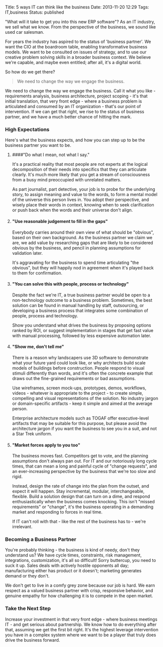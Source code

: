 Title: 5 ways IT can think like the business
Date: 2013-11-20 12:29
Tags: IT,business
Status: published

"What will it take to get you into this new ERP software"? As an IT
industry, we sell what we know. From the perspective of the business, we
sound like used car salesman.

For years the industry has aspired to the status of 'business partner'.
We want the CIO at the boardroom table, enabling transformative
business models. We want to be consulted on issues of strategy, and to 
use our creative problem solving skills in a broader business context. 
We believe we're capable, and maybe even entitled; after all, it's a 
digital world.

So how do we get there?

> We need to change the way we engage the business.

We need to change the way we engage the business. Call it what you
like - requirements analysis, business architecture, project scoping -
it's that initial translation, that very front edge - where a business
problem is articulated and consumed by an IT organization - that's our
point of intervention. If we can get that right, we rise to the status
of business partner, and we have a much better chance of hitting the
mark.

### High Expectations

Here's what the business expects, and how you can step up to be the
business partner you want to be.

1.  ####"Do what I mean, not what I say."

    It's a practical reality that most people are not experts at the
    logical decomposition of their needs into specifics that they can
    articulate clearly. It's much more likely that you get a stream of
    consciousness from a busy mind preoccupied with unrelated matters.

    As part journalist, part detective, your job is to probe for the
    underlying story, to assign meaning and value to the words, to form
    a mental model of the universe this person lives in. You adopt their
    perspective, and wisely place their words in context, knowing when
    to seek clarification or push back when the words and their universe
    don't align.

2.  #### "Use reasonable judgement to fill in the gaps"

    Everybody carries around their own view of what should be "obvious",
    based on their own background. As the business partner we claim we
    are, we add value by researching gaps that are likely to be
    considered obvious by the business, and pencil in planning
    assumptions for validation later.

    It's aggravating for the business to spend time articulating "the
    obvious", but they will happily nod in agreement when it's played
    back to them for confirmation.

3.  #### "You can solve this with people, process or technology"

    Despite the fact we're IT, a true business partner would be open to
    a non-technology outcome to a business problem. Sometimes, the best
    solution can be found in manual handling by staff, outsourcing, or
    developing a business process that integrates some combination of
    people, process and technology.

    Show you understand what drives the business by proposing options
    ranked by ROI, or suggest implementation in stages that get fast
    value with manual processing, followed by less expensive automation
    later.

4.  #### "Show me, don't tell me"

    There is a reason why landscapers use 3D software to demonstrate
    what your future yard could look like, or why architects build scale
    models of buildings before construction. People respond to visual
    stimuli differently than words, and it's often the concrete example
    that draws out the fine-grained requirements or bad assumptions.

    Use wireframes, screen mock-ups, prototypes, demos, workflows,
    videos - whatever is appropriate to the project - to create simple,
    compelling and visual representations of the solution. No industry
    jargon or domain-specific artifacts - keep it simple and aimed at
    the average person.

    Enterprise architecture models such as TOGAF offer executive-level
    artifacts that may be suitable for this purpose, but please avoid
    the architecture jargon if you want the business to see you in a
    suit, and not a Star Trek uniform.

5.  #### "Market forces apply to you too"

    The business moves fast. Competitors get to vote, and the planning
    assumptions don't always pan out. For IT and our notoriously long
    cycle times, that can mean a long and painful cycle of "change
    requests", and an ever-increasing perspective by the business that
    we're too slow and rigid.

    Instead, design the rate of change into the plan from the outset,
    and expect it will happen. Stay incremental, modular,
    interchangeable, flexible. Build a solution design that can turn on
    a dime, and respond enthusiastically when the business comes
    knocking. This isn't "missed requirements" or "change", it's the
    business operating in a demanding market and responding to forces in
    real time.

    If IT can't roll with that - like the rest of the business has to -
    we're irrelevant.

### Becoming a Business Partner

You're probably thinking - the business is kind of needy, don't they
understand us? We have cycle times, constraints, risk management,
integrations, customization, it's all so difficult! Sorry buttercup, you
need to suck it up. Sales deals with actively hostile opponents all day;
manufacturing either has product or it doesn't; marketing generates
demand or they don't.

We don't get to live in a comfy grey zone because our job is hard. We
earn respect as a valued business partner with crisp, responsive
behavior, and genuine empathy for how challenging it is to compete in
the open market.

### Take the Next Step

Increase your investment in that very front edge - where business
meetings IT - and get serious about partnership. We know how to do
everything after that, assuming we get the first bit right. It's the
highest leverage intervention you have in a complex system where we want
to be a player that truly does drive the business forward.
